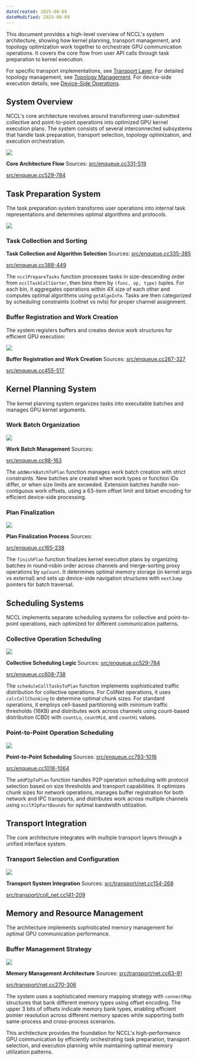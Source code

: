 ```yaml
---
dateCreated: 2025-08-09
dateModified: 2025-08-09
---
```


This document provides a high-level overview of NCCL's system architecture, showing how kernel planning, transport management, and topology optimization work together to orchestrate GPU communication operations. It covers the core flow from user API calls through task preparation to kernel execution.

For specific transport implementations, see [Transport Layer](https://deepwiki.com/NVIDIA/nccl/3-transport-layer). For detailed topology management, see [Topology Management](https://deepwiki.com/NVIDIA/nccl/4-topology-management). For device-side execution details, see [Device-Side Operations](https://deepwiki.com/NVIDIA/nccl/5-device-side-operations).

## System Overview

NCCL's core architecture revolves around transforming user-submitted collective and point-to-point operations into optimized GPU kernel execution plans. The system consists of several interconnected subsystems that handle task preparation, transport selection, topology optimization, and execution orchestration.

![](assets/Core%20Architecture.assets/System%20Overview.png)

**Core Architecture Flow** Sources: [](https://github.com/NVIDIA/nccl/blob/7c12c627/src/enqueue.cc#L331-L519)[src/enqueue.cc331-519](https://github.com/NVIDIA/nccl/blob/7c12c627/src/enqueue.cc#L331-L519)[](https://github.com/NVIDIA/nccl/blob/7c12c627/src/enqueue.cc#L529-L784)

[src/enqueue.cc529-784](https://github.com/NVIDIA/nccl/blob/7c12c627/src/enqueue.cc#L529-L784)

## Task Preparation System

The task preparation system transforms user operations into internal task representations and determines optimal algorithms and protocols.

![](assets/Core%20Architecture.assets/Task%20Preparation%20System.png)

### Task Collection and Sorting

**Task Collection and Algorithm Selection** Sources: [](https://github.com/NVIDIA/nccl/blob/7c12c627/src/enqueue.cc#L335-L385)[src/enqueue.cc335-385](https://github.com/NVIDIA/nccl/blob/7c12c627/src/enqueue.cc#L335-L385)[](https://github.com/NVIDIA/nccl/blob/7c12c627/src/enqueue.cc#L388-L449)

[src/enqueue.cc388-449](https://github.com/NVIDIA/nccl/blob/7c12c627/src/enqueue.cc#L388-L449)

The `ncclPrepareTasks` function processes tasks in size-descending order from `ncclTaskCollSorter`, then bins them by `(func, op, type)` tuples. For each bin, it aggregates operations within 4X size of each other and computes optimal algorithms using `getAlgoInfo`. Tasks are then categorized by scheduling constraints (collnet vs nvls) for proper channel assignment.

### Buffer Registration and Work Creation

The system registers buffers and creates device work structures for efficient GPU execution:

![](assets/Core%20Architecture.assets/Buffer%20Registration%20and%20Work%20Creation.png)

**Buffer Registration and Work Creation** Sources: [](https://github.com/NVIDIA/nccl/blob/7c12c627/src/enqueue.cc#L267-L327)[src/enqueue.cc267-327](https://github.com/NVIDIA/nccl/blob/7c12c627/src/enqueue.cc#L267-L327)[](https://github.com/NVIDIA/nccl/blob/7c12c627/src/enqueue.cc#L455-L517)

[src/enqueue.cc455-517](https://github.com/NVIDIA/nccl/blob/7c12c627/src/enqueue.cc#L455-L517)

## Kernel Planning System

The kernel planning system organizes tasks into executable batches and manages GPU kernel arguments.

### Work Batch Organization

![](assets/Core%20Architecture.assets/Work%20Batch%20Organization.png)

**Work Batch Management** Sources:[](https://github.com/NVIDIA/nccl/blob/7c12c627/src/enqueue.cc#L98-L163)

[src/enqueue.cc98-163](https://github.com/NVIDIA/nccl/blob/7c12c627/src/enqueue.cc#L98-L163)

The `addWorkBatchToPlan` function manages work batch creation with strict constraints. New batches are created when work types or function IDs differ, or when size limits are exceeded. Extension batches handle non-contiguous work offsets, using a 63-item offset limit and bitset encoding for efficient device-side processing.

### Plan Finalization

![](assets/Core%20Architecture.assets/Plan%20Finalization.png)

**Plan Finalization Process** Sources:[](https://github.com/NVIDIA/nccl/blob/7c12c627/src/enqueue.cc#L165-L238)

[src/enqueue.cc165-238](https://github.com/NVIDIA/nccl/blob/7c12c627/src/enqueue.cc#L165-L238)

The `finishPlan` function finalizes kernel execution plans by organizing batches in round-robin order across channels and merge-sorting proxy operations by `opCount`. It determines optimal memory storage (in kernel args vs external) and sets up device-side navigation structures with `nextJump` pointers for batch traversal.

## Scheduling Systems

NCCL implements separate scheduling systems for collective and point-to-point operations, each optimized for different communication patterns.

### Collective Operation Scheduling

![](assets/Core%20Architecture.assets/Collective%20Operation%20Scheduling.png)

**Collective Scheduling Logic** Sources: [](https://github.com/NVIDIA/nccl/blob/7c12c627/src/enqueue.cc#L529-L784)[src/enqueue.cc529-784](https://github.com/NVIDIA/nccl/blob/7c12c627/src/enqueue.cc#L529-L784)[](https://github.com/NVIDIA/nccl/blob/7c12c627/src/enqueue.cc#L608-L738)

[src/enqueue.cc608-738](https://github.com/NVIDIA/nccl/blob/7c12c627/src/enqueue.cc#L608-L738)

The `scheduleCollTasksToPlan` function implements sophisticated traffic distribution for collective operations. For CollNet operations, it uses `calcCollChunking` to determine optimal chunk sizes. For standard operations, it employs cell-based partitioning with minimum traffic thresholds (16KB) and distributes work across channels using count-based distribution (CBD) with `countLo`, `countMid`, and `countHi` values.

### Point-to-Point Operation Scheduling

![](assets/Core%20Architecture.assets/Point-to-Point%20Operation%20Scheduling.png)

**Point-to-Point Scheduling** Sources: [](https://github.com/NVIDIA/nccl/blob/7c12c627/src/enqueue.cc#L793-L1016)[src/enqueue.cc793-1016](https://github.com/NVIDIA/nccl/blob/7c12c627/src/enqueue.cc#L793-L1016)[](https://github.com/NVIDIA/nccl/blob/7c12c627/src/enqueue.cc#L1018-L1064)

[src/enqueue.cc1018-1064](https://github.com/NVIDIA/nccl/blob/7c12c627/src/enqueue.cc#L1018-L1064)

The `addP2pToPlan` function handles P2P operation scheduling with protocol selection based on size thresholds and transport capabilities. It optimizes chunk sizes for network operations, manages buffer registration for both network and IPC transports, and distributes work across multiple channels using `ncclP2pPartBounds` for optimal bandwidth utilization.

## Transport Integration

The core architecture integrates with multiple transport layers through a unified interface system.

### Transport Selection and Configuration

![](assets/Core%20Architecture.assets/Transport%20Selection%20and%20Configuration.png)

**Transport System Integration** Sources: [](https://github.com/NVIDIA/nccl/blob/7c12c627/src/transport/net.cc#L154-L268)[src/transport/net.cc154-268](https://github.com/NVIDIA/nccl/blob/7c12c627/src/transport/net.cc#L154-L268)[](https://github.com/NVIDIA/nccl/blob/7c12c627/src/transport/coll_net.cc#L141-L209)

[src/transport/coll_net.cc141-209](https://github.com/NVIDIA/nccl/blob/7c12c627/src/transport/coll_net.cc#L141-L209)

## Memory and Resource Management

The architecture implements sophisticated memory management for optimal GPU communication performance.

### Buffer Management Strategy

![](assets/Core%20Architecture.assets/Buffer%20Management%20Strategy.png)

**Memory Management Architecture** Sources: [](https://github.com/NVIDIA/nccl/blob/7c12c627/src/transport/net.cc#L63-L91)[src/transport/net.cc63-91](https://github.com/NVIDIA/nccl/blob/7c12c627/src/transport/net.cc#L63-L91)[](https://github.com/NVIDIA/nccl/blob/7c12c627/src/transport/net.cc#L270-L306)

[src/transport/net.cc270-306](https://github.com/NVIDIA/nccl/blob/7c12c627/src/transport/net.cc#L270-L306)

The system uses a sophisticated memory mapping strategy with `connectMap` structures that bank different memory types using offset encoding. The upper 3 bits of offsets indicate memory bank types, enabling efficient pointer resolution across different memory spaces while supporting both same-process and cross-process scenarios.

This architecture provides the foundation for NCCL's high-performance GPU communication by efficiently orchestrating task preparation, transport selection, and execution planning while maintaining optimal memory utilization patterns.
